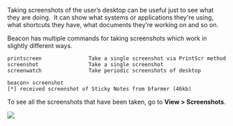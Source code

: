 Taking screenshots of the user’s desktop can be useful just to see what they are doing.  It can show what systems or applications they're using, what shortcuts they have, what documents they’re working on and so on.

Beacon has multiple commands for taking screenshots which work in slightly different ways.
```
printscreen               Take a single screenshot via PrintScr method
screenshot                Take a single screenshot
screenwatch               Take periodic screenshots of desktop

beacon> screenshot
[*] received screenshot of Sticky Notes from bfarmer (46kb)
```
  

To see all the screenshots that have been taken, go to **View > Screenshots**.

  

![](https://files.cdn.thinkific.com/file_uploads/584845/images/5f5/c6c/6f0/sticky-notes.png)